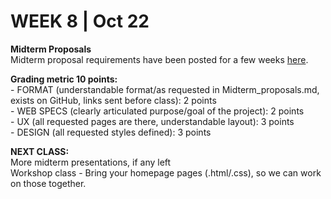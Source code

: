 <h1>WEEK 8 | Oct 22 </h1>
<p><b>Midterm Proposals</b><br>
Midterm proposal requirements have been posted for a few weeks <a href="../Midterm_proposals.md">here</a>. </p>

<p><b>Grading metric 10 points:</b> <br>
- FORMAT (understandable format/as requested in Midterm_proposals.md, exists on GitHub, links sent before class): 2 points <br>
- WEB SPECS (clearly articulated purpose/goal of the project): 2 points<br>
- UX (all requested pages are there, understandable layout): 3 points <br>
- DESIGN (all requested styles defined): 3 points</p>

<p><b>NEXT CLASS: </b><br>
More midterm presentations, if any left<br>
Workshop class - Bring your homepage pages (.html/.css), so we can work on those together.</p>
